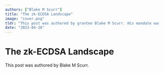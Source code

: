 ```yaml
---
authors: ["Blake M Scurr"]
title: "The zk-ECDSA Landscape"
image: "cover.png"
tldr: "This post was authored by grantee Blake M Scurr. His mandate was to explore zk-ECDSA, build applications with zk-ECDSA, and contribute to ZKPs to make this vision come true."
date: "2023-04-18"
---
```


# The zk-ECDSA Landscape

This post was authored by Blake M Scurr.
